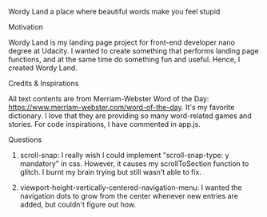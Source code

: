 Wordy Land
a place where beautiful words make you feel stupid

Motivation

Wordy Land is my landing page project for front-end developer nano degree at Udacity. I wanted to create something that performs landing page functions, and at the same time do something fun and useful. Hence, I created Wordy Land.

Credits & Inspirations

All text contents are from Merriam-Webster Word of the Day: https://www.merriam-webster.com/word-of-the-day. It's my favorite dictionary. I love that they are providing so many word-related games and stories. For code inspirations, I have commented in app.js.

Questions

1. scroll-snap: I really wish I could implement "scroll-snap-type: y mandatory" in css. However, it causes my scrollToSection function to glitch. I burnt my brain trying but still wasn't able to fix.

2. viewport-height-vertically-centered-navigation-menu: I wanted the navigation dots to grow from the center whenever new entries are added, but couldn't figure out how.
